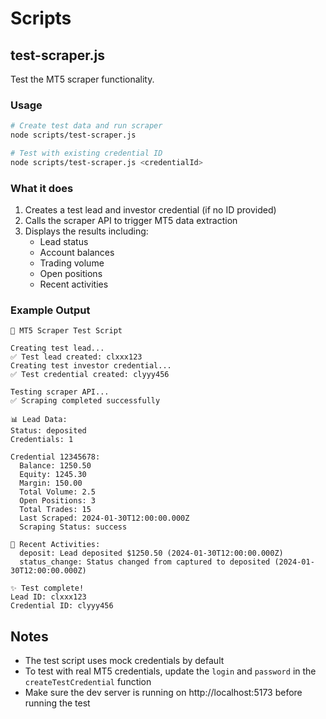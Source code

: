 # Scripts

## test-scraper.js

Test the MT5 scraper functionality.

### Usage

```bash
# Create test data and run scraper
node scripts/test-scraper.js

# Test with existing credential ID
node scripts/test-scraper.js <credentialId>
```

### What it does

1. Creates a test lead and investor credential (if no ID provided)
2. Calls the scraper API to trigger MT5 data extraction
3. Displays the results including:
   - Lead status
   - Account balances
   - Trading volume
   - Open positions
   - Recent activities

### Example Output

```
🚀 MT5 Scraper Test Script

Creating test lead...
✅ Test lead created: clxxx123
Creating test investor credential...
✅ Test credential created: clyyy456

Testing scraper API...
✅ Scraping completed successfully

📊 Lead Data:
Status: deposited
Credentials: 1

Credential 12345678:
  Balance: 1250.50
  Equity: 1245.30
  Margin: 150.00
  Total Volume: 2.5
  Open Positions: 3
  Total Trades: 15
  Last Scraped: 2024-01-30T12:00:00.000Z
  Scraping Status: success

📝 Recent Activities:
  deposit: Lead deposited $1250.50 (2024-01-30T12:00:00.000Z)
  status_change: Status changed from captured to deposited (2024-01-30T12:00:00.000Z)

✨ Test complete!
Lead ID: clxxx123
Credential ID: clyyy456
```

## Notes

- The test script uses mock credentials by default
- To test with real MT5 credentials, update the `login` and `password` in the `createTestCredential` function
- Make sure the dev server is running on http://localhost:5173 before running the test

